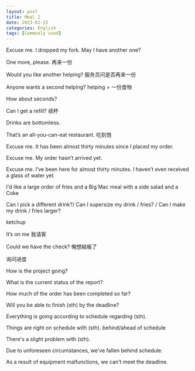 ```yaml
---
layout: post
title: Meal 2
date: 2023-02-15
categories: English
tags: [Commonly used]
---
```


Excuse me. I dropped my fork. May I have another one?

One more, please.  再来一份

Would you like another helping?  服务员问是否再来一份

Anyone wants a second helping?  helping = 一份食物

How about seconds?

Can I get a refill?  续杯 

Drinks are bottomless.

That’s an all-you-can-eat restaurant.  吃到饱

Excuse me. It has been almost thirty minutes since I placed my order.

Excuse me. My order hasn’t arrived yet.

Excuse me. I’ve been here for almost thirty minutes. I haven’t even received a glass of water yet.

I'd like a large order of fries and a Big Mac meal with a side salad and a Coke

Can I pick a different drink?/ Can I supersize my drink / fries? / Can I make my drink / fries larger?

ketchup

It’s on me  我请客

Could we have the check?  俺想結帳了

询问进度

How is the project going?

What is the current status of the report?

How much of the order has been completed so far?

Will you be able to finish (sth) by the deadline?

Everything is going according to schedule regarding (sth).

Things are right on schedule with (sth). behind/ahead of schedule

There's a slight problem with (sth).

Due to unforeseen circumstances, we've fallen behind schedule.

As a result of equipment malfunctions, we can't meet the deadline.



